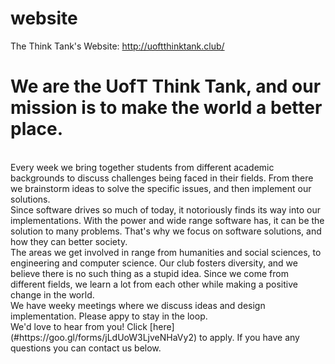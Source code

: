 # website
The Think Tank's Website: http://uoftthinktank.club/

# We are the UofT Think Tank, and our mission is to make the world a better place.</h4>
<br>
Every week we bring together students from different academic backgrounds to discuss challenges being faced in their fields. From there we brainstorm ideas to solve the specific issues, and then implement our solutions.
<br>
Since software drives so much of today, it notoriously finds its way into our implementations. With the power and wide range software has, it can be the solution to many problems. That's why we focus on software solutions, and how they can better society.
<br>
The areas we get involved in range from humanities and social sciences, to engineering and computer science. Our club fosters diversity, and we believe there is no such thing as a stupid idea. Since we come from different fields, we learn a lot from each other while making a positive change in the world.
<br>
We have weeky meetings where we discuss ideas and design implementation. Please appy to stay in the loop.
<br>
We'd love to hear from you! Click [here](#https://goo.gl/forms/jLdUoW3LjveNHaVy2) to apply. If you have any questions you can contact us below.
